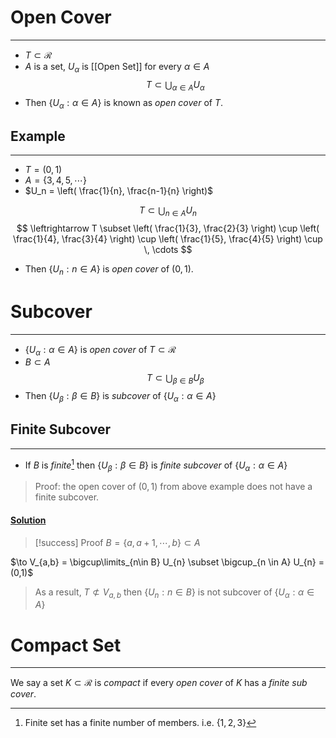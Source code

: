 # Open Cover
---
- $T \subset \mathcal{R}$
- $A$ is a set, $U_{\alpha}$ is [[Open Set]] for every $\alpha \in A$
$$T \subset \bigcup_{\alpha \in A} U_{\alpha} $$
- Then $\{ U_{\alpha}: \alpha \in A\}$ is known as _open cover_ of $T$.

## Example
---
- $T = (0,1)$
- $A = \{3,4,5, \, \cdots \}$
- $U_n = \left( \frac{1}{n}, \frac{n-1}{n} \right)$
  
$$
T \subset \bigcup_{n \in A} U_{n}
$$
$$
\leftrightarrow T \subset \left( \frac{1}{3}, \frac{2}{3} \right) \cup \left( \frac{1}{4}, \frac{3}{4} \right) \cup \left( \frac{1}{5}, \frac{4}{5} \right) \cup \, \cdots
$$
- Then $\{U_{n}: n \in A\}$ is _open cover_ of $(0,1)$.

# Subcover
---
- $\{U_{\alpha}: \alpha \in A\}$ is _open cover_ of $T \subset \mathcal{R}$
- $B \subset A$
$$T \subset \bigcup_{\beta \in B} U_{\beta} $$
- Then $\{U_{\beta}: \beta \in B\}$ is _subcover_ of $\{ U_{\alpha}: \alpha \in A\}$

## Finite Subcover
---
- If $B$ is _finite_[^1] then $\{U_{\beta}: \beta \in B\}$ is _finite subcover_ of $\{ U_{\alpha}: \alpha \in A\}$

> Proof: the open cover of $(0,1)$ from above example does not have a finite subcover.
#### <u>Solution</u>

> [!success] Proof
> $B = \{a, a + 1, \cdots, b\} \subset A$
> 
$\to V_{a,b} = \bigcup\limits_{n\in B} U_{n} \subset \bigcup_{n \in A} U_{n} = (0,1)$
> As a result, $T \not\subset V_{a,b}$ then $\{U_{n}: n \in B\}$ is not subcover of $\{ U_{\alpha}: \alpha \in A\}$

# Compact Set
---
We say a set $K \subset \mathcal{R}$ is _compact_ if every _open cover_ of $K$ has a _finite sub cover_.

[^1]: Finite set has a finite number of members. i.e. $\{1,2,3\}$